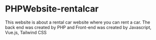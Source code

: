 # PHPWebsite-rentalcar
This website is about a rental car website where you can rent a car. The back end was created by PHP and Front-end was created by Javascript, Vue.js, Tailwind CSS
